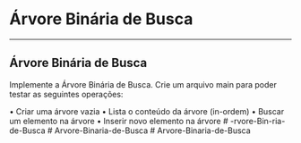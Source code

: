 # Árvore Binária de Busca

---

## Árvore Binária de Busca
Implemente a Árvore Binária de Busca. Crie um arquivo main para poder testar as seguintes operações:

• Criar uma árvore vazia
• Lista o conteúdo da árvore (in-ordem)
• Buscar um elemento na árvore
• Inserir novo elemento na árvore
#   - r v o r e - B i n - r i a - d e - B u s c a  
 #   A r v o r e - B i n a r i a - d e - B u s c a  
 #   A r v o r e - B i n a r i a - d e - B u s c a  
 